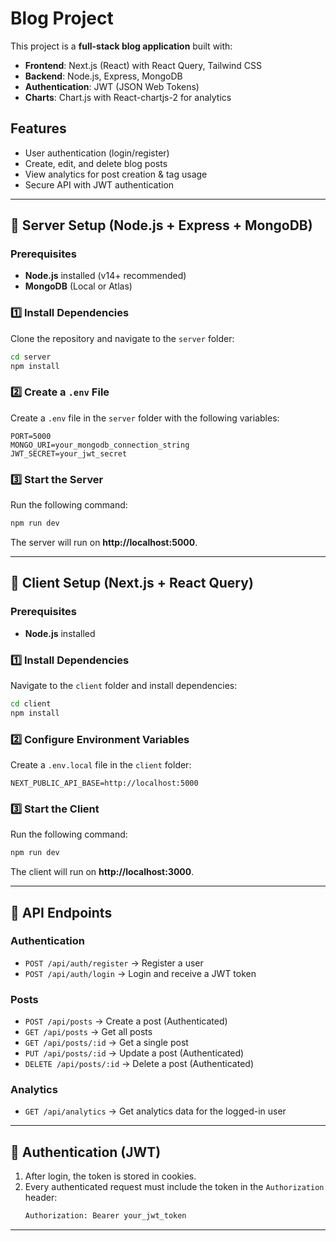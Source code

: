 # Blog Project

This project is a **full-stack blog application** built with:
- **Frontend**: Next.js (React) with React Query, Tailwind CSS
- **Backend**: Node.js, Express, MongoDB
- **Authentication**: JWT (JSON Web Tokens)
- **Charts**: Chart.js with React-chartjs-2 for analytics

## Features
- User authentication (login/register)
- Create, edit, and delete blog posts
- View analytics for post creation & tag usage
- Secure API with JWT authentication

---

## 📌 Server Setup (Node.js + Express + MongoDB)

### Prerequisites
- **Node.js** installed (v14+ recommended)
- **MongoDB** (Local or Atlas)

### 1️⃣ Install Dependencies
Clone the repository and navigate to the `server` folder:

```sh
cd server
npm install
```

### 2️⃣ Create a `.env` File
Create a `.env` file in the `server` folder with the following variables:

```env
PORT=5000
MONGO_URI=your_mongodb_connection_string
JWT_SECRET=your_jwt_secret
```

### 3️⃣ Start the Server
Run the following command:

```sh
npm run dev
```

The server will run on **http://localhost:5000**.

---

## 📌 Client Setup (Next.js + React Query)

### Prerequisites
- **Node.js** installed

### 1️⃣ Install Dependencies
Navigate to the `client` folder and install dependencies:

```sh
cd client
npm install
```

### 2️⃣ Configure Environment Variables
Create a `.env.local` file in the `client` folder:

```env
NEXT_PUBLIC_API_BASE=http://localhost:5000
```

### 3️⃣ Start the Client
Run the following command:

```sh
npm run dev
```

The client will run on **http://localhost:3000**.

---

## 📌 API Endpoints

### Authentication
- `POST /api/auth/register` → Register a user
- `POST /api/auth/login` → Login and receive a JWT token

### Posts
- `POST /api/posts` → Create a post (Authenticated)
- `GET /api/posts` → Get all posts
- `GET /api/posts/:id` → Get a single post
- `PUT /api/posts/:id` → Update a post (Authenticated)
- `DELETE /api/posts/:id` → Delete a post (Authenticated)

### Analytics
- `GET /api/analytics` → Get analytics data for the logged-in user

---

## 📌 Authentication (JWT)
1. After login, the token is stored in cookies.
2. Every authenticated request must include the token in the `Authorization` header:
   ```sh
   Authorization: Bearer your_jwt_token
   ```

---


